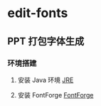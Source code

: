 # edit-fonts


##  PPT 打包字体生成

### 环境搭建

1. 安装 Java 环境 [JRE](https://www.eclipse.org/downloads/download.php?file=/oomph/epp/2024-09/R/eclipse-inst-jre-win64.exe&mirror_id=1287)

2. 安装 FontForge [FontForge](https://fontforge.org/en-US/downloads/windows/)
   
